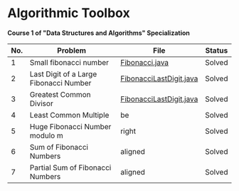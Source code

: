 # Algorithmic Toolbox
**Course 1 of "Data Structures and Algorithms" Specialization**

| No. | Problem    | File        | Status       |
|-----|------------|-------------|--------------|
| 1 | Small fibonacci number                        |        [Fibonacci.java](#) |     Solved     |
| 2 | Last Digit of a Large Fibonacci Number        |      [FibonacciLastDigit.java](#) |    Solved    |
| 3 | Greatest Common Divisor                       |        [FibonacciLastDigit.java](#) |     Solved     |
| 4 | Least Common Multiple                         |          be |      Solved      |
| 5 | Huge Fibonacci Number modulo m                |       right |    Solved    |
| 6 | Sum of Fibonacci Numbers                      |     aligned |   Solved    |
| 7 | Partial Sum of Fibonacci Numbers              |     aligned |   Solved    |

